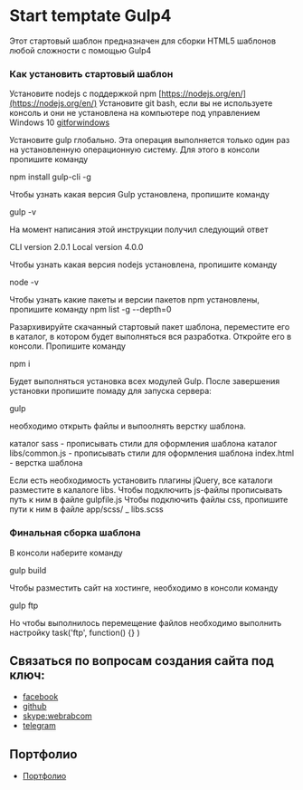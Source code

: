 # Start temptate Gulp4

Этот стартовый шаблон предназначен для сборки HTML5 шаблонов любой сложности с помощью Gulp4

### Как установить стартовый шаблон

Установите nodejs с поддержкой npm [https://nodejs.org/en/](https://nodejs.org/en/)
Установите git bash, если вы не используете консоль и они не установлена на компьютере под управлением Windows 10 [gitforwindows](https://gitforwindows.org/)

Установите gulp глобально. Эта операция выполняется только один раз на установленную операционную систему. Для этого в консоли пропишите команду

npm install gulp-cli -g

Чтобы узнать какая версия Gulp установлена, пропишите команду

gulp -v

На момент написания этой инструкции получил следующий ответ

CLI version 2.0.1
Local version 4.0.0

Чтобы узнать какая версия nodejs установлена, пропишите команду

node -v

Чтобы узнать какие пакеты и версии пакетов npm установлены, пропишите команду
npm list -g --depth=0

Разархивируйте скачанный стартовый пакет шаблона, переместите его в каталог, в котором будет выполняться вся разработка. Откройте его в консоли. Пропишите команду

npm i

Будет выполняться установка всех модулей Gulp. После завершения установки пропишите помаду для запуска сервера:

gulp

необходимо открыть файлы и выпоолнять верстку шаблона.

каталог sass - прописывать стили для оформления шаблона
каталог libs/common.js - прописывать стили для оформления шаблона
index.html - верстка шаблона

Если есть необходимость установить плагины jQuery, все каталоги разместите в калалоге libs.
Чтобы подключить js-файлы прописывать путь к ним в файле gulpfile.js
Чтобы подключить файлы css, пропишите пути к ним в файле app/scss/ _ libs.scss

### Финальная сборка шаблона

В консоли наберите команду

gulp build

Чтобы разместить сайт на хостинге, необходимо в консоли команду

gulp ftp

Но чтобы выполнилось перемещение файлов необходимо выполнить настройку task('ftp', function() {} )

## Связаться по вопросам создания сайта под ключ:

* [facebook](https://www.facebook.com/frontendercode)
* [github](https://github.com/frontend-coder)
* [skype:webrabcom](href="skype:webrabcom")
* [telegram](https://t.me/frontendcoder)

## Портфолио
* [Портфолио](https://frontend-coder.github.io)
